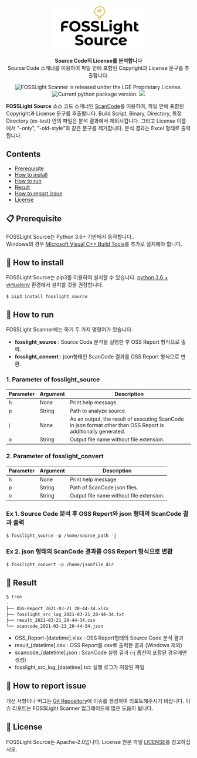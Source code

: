 <center>

[![FOSSLight Source](img/fosslight_source.png)](https://github.com/LGE-OSS/fosslight_source)
</center>

<p align="center">
  <strong>Source Code의 License를 분석합니다</strong><br>
  Source Code 스캐너를 이용하여 파일 안에 포함된 Copyright과 License 문구를 추출합니다.
</p>

<p align="center">
    <img src="https://img.shields.io/badge/license-LGE-orange.svg" alt="FOSSLight Scanner is released under the LGE Proprietary License." />
    <img src="https://img.shields.io/badge/pypi-1.4-brightgreen.svg" alt="Current python package version." />
    <img src="https://img.shields.io/badge/python-3.6+-blue.svg" />
</p>

**FOSSLight Source** 소스 코드 스캐너인 [ScanCode][sc]를 이용하여, 파일 안에 포함된 Copyright과 License 문구를 추출합니다. Build Script, Binary, Directory, 특정 Directory (ex-test) 안의 파일은 분석 결과에서 제외시킵니다. 그리고 License 이름에서 "-only", "-old-style"와 같은 문구를 제거합니다. 분석 결과는 Excel 형태로 출력됩니다.

[sc]: https://github.com/nexB/scancode-toolkit

## Contents

- [Prerequisite](#-prerequisite)
- [How to install](#-how-to-install)
- [How to run](#-how-to-run)
- [Result](#-result)
- [How to report issue](#-how-to-report-issue)
- [License](#-license)


## 📋 Prerequisite

FOSSLight Source는 Python 3.6+ 기반에서 동작합니다..    
Windows의 경우 [Microsoft Visual C++ Build Tools][ms_build]를 추가로 설치해야 합니다.

[ms_build]: https://visualstudio.microsoft.com/vs/older-downloads/

## 🎉 How to install

FOSSLight Source는 pip3를 이용하여 설치할 수 있습니다. [python 3.6 + virtualenv](Guide_virtualenv_Kor.md) 환경에서 설치할 것을 권장합니다.

```
$ pip3 install fosslight_source
```

## 🚀 How to run

FOSSLight Scanner에는 하기 두 가지 명령어가 있습니다. 
- **fosslight_source** : Source Code 분석을 실행한 후 OSS Report 형식으로 출력.
- **fosslight_convert** : json형태인 ScanCode 결과를 OSS Report 형식으로 변환.

### 1. Parameter of fosslight_source      
| Parameter  | Argument | Description |
| ------------- | ------------- | ------------- |
| h | None | Print help message. | 
| p | String | Path to analyze source. | 
| j | None | As an output, the result of executing ScanCode in json format other than OSS Report is additionally generated. | 
| o | String | Output file name without file extension. | 

### 2. Parameter of fosslight_convert      
| Parameter  | Argument | Description |
| ------------- | ------------- | ------------- |
| h | None | Print help message. | 
| p | String | Path of ScanCode json files. | 
| o | String | Output file name without file extension. | 
   

### Ex 1. Source Code 분석 후 OSS Report와 json 형태의 ScanCode 결과 출력
```
$ fosslight_source -p /home/source_path -j
```

### Ex 2. json 형태의 ScanCode 결과를 OSS Report 형식으로 변환
```
$ fosslight_convert -p /home/jsonfile_dir
```

## 📁 Result

```
$ tree
.
├── OSS-Report_2021-03-21_20-44-34.xlsx
├── fosslight_src_log_2021-03-21_20-44-34.txt
├── result_2021-03-21_20-44-34.csv
└── scancode_2021-03-21_20-44-34.json

```
- OSS_Report-[datetime].xlsx : OSS Report형태의 Source Code 분석 결과
- result_[datetime].csv : OSS Report를 csv로 출력한 결과 (Windows 제외)
- scancode_[datetime].json : ScanCode 실행 결과 (-j 옵션이 포함된 경우에만 생성)
- fosslight_src_log_[datetime].txt: 실행 로그가 저장된 파일


## 👏 How to report issue

개선 사항이나 버그는 [Git Repository][repo]에 이슈를 생성하여 리포트해주시기 바랍니다. 이슈 리포트는 FOSSLight Scanner 업그레이드에 많은 도움이 됩니다.

[repo]: https://github.com/LGE-OSS/fosslight_source/issues

## 📄 License

FOSSLight Source는 Apache-2.0입니다. License 원문 파일 [LICENSE][l]를 참고하십시오.

[l]: https://github.com/LGE-OSS/fosslight_source/blob/main/LICENSE
